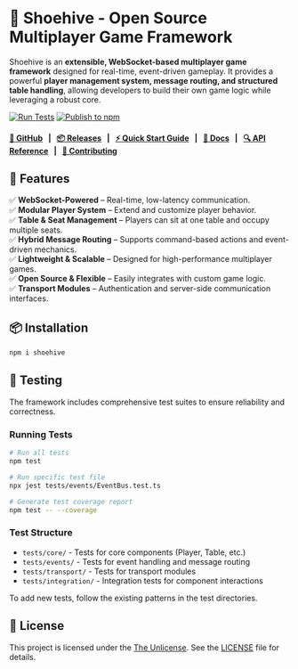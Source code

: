 # 🐝 Shoehive - Open Source Multiplayer Game Framework

Shoehive is an **extensible, WebSocket-based multiplayer game framework** designed for real-time, event-driven gameplay. It provides a powerful **player management system, message routing, and structured table handling**, allowing developers to build their own game logic while leveraging a robust core.

[![Run Tests](https://github.com/jtay/shoehive/actions/workflows/test.yml/badge.svg?branch=main)](https://github.com/jtay/shoehive/actions/workflows/test.yml) [![Publish to npm](https://github.com/jtay/shoehive/actions/workflows/publish.yml/badge.svg)](https://github.com/jtay/shoehive/actions/workflows/publish.yml)
#### [**🐙 GitHub**](https://github.com/jtay/shoehive) &nbsp; | &nbsp; [**📦 Releases**](https://github.com/jtay/shoehive/releases) &nbsp; | &nbsp; [**⚡️ Quick Start Guide**](https://github.com/jtay/shoehive/tree/main/docs/quick-start.md) &nbsp; | &nbsp; [**📖 Docs**](https://github.com/jtay/shoehive/tree/main/docs/README.md) &nbsp; | &nbsp; [**🔍 API Reference**](https://github.com/jtay/shoehive/tree/main/docs/api-reference.md) &nbsp; | &nbsp; [**🤝 Contributing**](https://github.com/jtay/shoehive/tree/main/CONTRIBUTING.md)

## 🚀 Features

✅ **WebSocket-Powered** – Real-time, low-latency communication.  
✅ **Modular Player System** – Extend and customize player behavior.  
✅ **Table & Seat Management** – Players can sit at one table and occupy multiple seats.  
✅ **Hybrid Message Routing** – Supports command-based actions and event-driven mechanics.  
✅ **Lightweight & Scalable** – Designed for high-performance multiplayer games.  
✅ **Open Source & Flexible** – Easily integrates with custom game logic.  
✅ **Transport Modules** – Authentication and server-side communication interfaces.

## 📦 Installation

```bash
npm i shoehive
```

## 🧪 Testing

The framework includes comprehensive test suites to ensure reliability and correctness.

### Running Tests

```bash
# Run all tests
npm test

# Run specific test file
npx jest tests/events/EventBus.test.ts

# Generate test coverage report
npm test -- --coverage
```

### Test Structure

- `tests/core/` - Tests for core components (Player, Table, etc.)
- `tests/events/` - Tests for event handling and message routing
- `tests/transport/` - Tests for transport modules
- `tests/integration/` - Integration tests for component interactions

To add new tests, follow the existing patterns in the test directories.

## 📄 License

This project is licensed under the [The Unlicense](https://unlicense.org/). See the [LICENSE](LICENSE) file for details.

